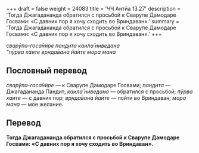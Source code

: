 +++
draft = false
weight = 24083
title = 'ЧЧ Антйа 13.27'
description = 'Тогда Джагадананда обратился с просьбой к Сварупе Дамодаре Госвами: «С давних пор я хочу сходить во Вриндаван».'
summary = 'Тогда Джагадананда обратился с просьбой к Сварупе Дамодаре Госвами: «С давних пор я хочу сходить во Вриндаван».'
+++

_сварӯпа-госа̄н̃ире пан̣д̣ита каила̄ ниведана  
“пӯрва хаите вр̣нда̄вана йа̄ите мора мана_

## Пословный перевод

_сварӯпа_\-_госа̄н̃ире_ — к Сварупе Дамодаре Госвами; _пан̣д̣ита_ — Джагадананда Пандит; _каила̄_ _ниведана_ — обратился с просьбой; _пӯрва_ _хаите_ — с давних пор; _вр̣нда̄вана_ _йа̄ите_ — пойти во Вриндаван; _мора_ _мана_ — мое желание.

## Перевод

**Тогда Джагадананда обратился с просьбой к Сварупе Дамодаре Госвами: «С давних пор я хочу сходить во Вриндаван».**
